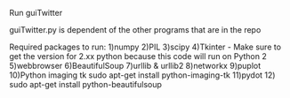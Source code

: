Run guiTwitter

guiTwitter.py is dependent of the other programs that are in the repo

Required packages to run:
1)numpy
2)PIL
3)scipy
4)Tkinter - Make sure to get the version for 2.xx python because this code will run on Python 2
5)webbrowser
6)BeautifulSoup
7)urllib & urllib2
8)networkx
9)puplot
10)Python imaging tk
  sudo apt-get install python-imaging-tk
11)pydot
12) sudo apt-get install python-beautifulsoup

